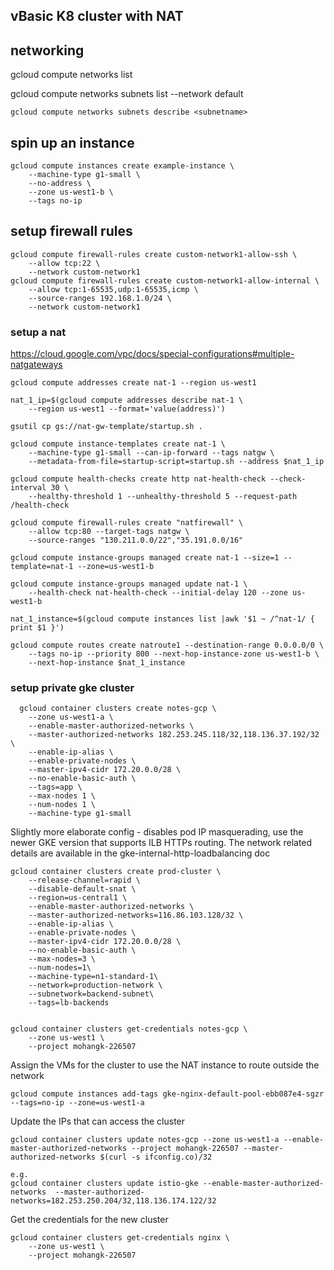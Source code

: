## vBasic K8 cluster with NAT

## networking

gcloud compute networks list

gcloud compute networks subnets list --network default

```
gcloud compute networks subnets describe <subnetname>
```

## spin up an instance

```
gcloud compute instances create example-instance \
    --machine-type g1-small \
    --no-address \
    --zone us-west1-b \
    --tags no-ip
```

## setup firewall rules

```
gcloud compute firewall-rules create custom-network1-allow-ssh \
    --allow tcp:22 \
    --network custom-network1
gcloud compute firewall-rules create custom-network1-allow-internal \
    --allow tcp:1-65535,udp:1-65535,icmp \
    --source-ranges 192.168.1.0/24 \
    --network custom-network1
```

### setup a nat

https://cloud.google.com/vpc/docs/special-configurations#multiple-natgateways

```
gcloud compute addresses create nat-1 --region us-west1

nat_1_ip=$(gcloud compute addresses describe nat-1 \
    --region us-west1 --format='value(address)')
```

```
gsutil cp gs://nat-gw-template/startup.sh .
```

```
gcloud compute instance-templates create nat-1 \
    --machine-type g1-small --can-ip-forward --tags natgw \
    --metadata-from-file=startup-script=startup.sh --address $nat_1_ip
```

```
gcloud compute health-checks create http nat-health-check --check-interval 30 \
    --healthy-threshold 1 --unhealthy-threshold 5 --request-path /health-check
```

```
gcloud compute firewall-rules create "natfirewall" \
    --allow tcp:80 --target-tags natgw \
    --source-ranges "130.211.0.0/22","35.191.0.0/16"
```

```
gcloud compute instance-groups managed create nat-1 --size=1 --template=nat-1 --zone=us-west1-b
```

```
gcloud compute instance-groups managed update nat-1 \
    --health-check nat-health-check --initial-delay 120 --zone us-west1-b
```

```
nat_1_instance=$(gcloud compute instances list |awk '$1 ~ /^nat-1/ { print $1 }')
```

```
gcloud compute routes create natroute1 --destination-range 0.0.0.0/0 \
    --tags no-ip --priority 800 --next-hop-instance-zone us-west1-b \
    --next-hop-instance $nat_1_instance
```

### setup private gke cluster

```
  gcloud container clusters create notes-gcp \
    --zone us-west1-a \
    --enable-master-authorized-networks \
    --master-authorized-networks 182.253.245.118/32,118.136.37.192/32 \
    --enable-ip-alias \
    --enable-private-nodes \
    --master-ipv4-cidr 172.20.0.0/28 \
    --no-enable-basic-auth \
    --tags=app \
    --max-nodes 1 \
    --num-nodes 1 \
    --machine-type g1-small
```

Slightly more elaborate config - disables pod IP masquerading, use the newer GKE version that supports ILB HTTPs routing. The network related details are available in the gke-internal-http-loadbalancing doc

```
gcloud container clusters create prod-cluster \
    --release-channel=rapid \
    --disable-default-snat \
    --region=us-central1 \
    --enable-master-authorized-networks \
    --master-authorized-networks=116.86.103.128/32 \
    --enable-ip-alias \
    --enable-private-nodes \
    --master-ipv4-cidr 172.20.0.0/28 \
    --no-enable-basic-auth \
    --max-nodes=3 \
    --num-nodes=1\
    --machine-type=n1-standard-1\
    --network=production-network \
    --subnetwork=backend-subnet\
    --tags=lb-backends
```

```

```

```
gcloud container clusters get-credentials notes-gcp \
    --zone us-west1 \
    --project mohangk-226507
```

Assign the VMs for the cluster to use the NAT instance to route outside the network

```gcloud compute instances add-tags gke-nginx-default-pool-ebb087e4-sgzr --tags=no-ip --zone=us-west1-a```

Update the IPs that can access the cluster

```
gcloud container clusters update notes-gcp --zone us-west1-a --enable-master-authorized-networks --project mohangk-226507 --master-authorized-networks $(curl -s ifconfig.co)/32

e.g.
gcloud container clusters update istio-gke --enable-master-authorized-networks  --master-authorized-networks=182.253.250.204/32,118.136.174.122/32
```

Get the credentials for the new cluster

```
gcloud container clusters get-credentials nginx \
    --zone us-west1 \
    --project mohangk-226507
```
